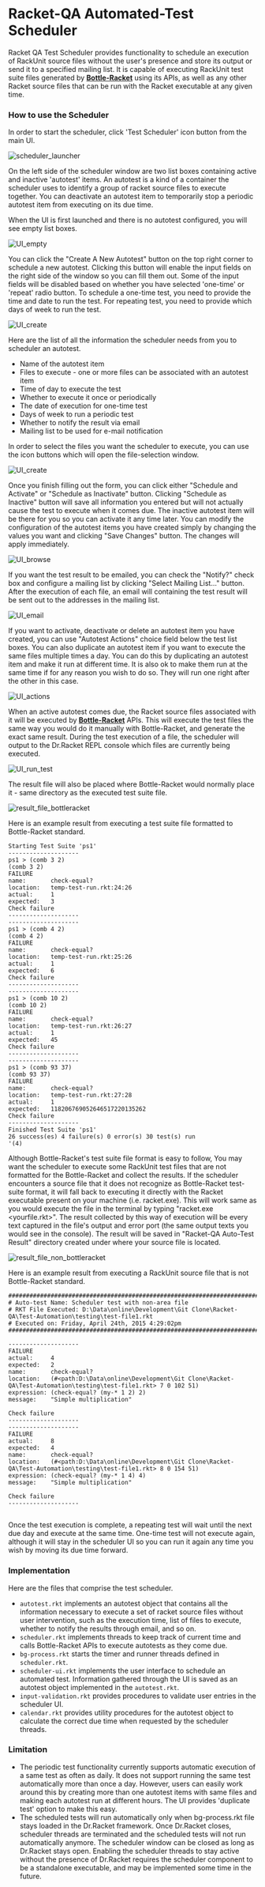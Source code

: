 # Racket-QA Automated-Test Scheduler

Racket QA Test Scheduler provides functionality to schedule an execution of RackUnit source files without the user's presence and store its output or send it to a specified mailing list. It is capable of executing RackUnit test suite files generated by <a href="https://github.com/oplS15projects/Racket-QA/blob/master/Bottle-Racket/README.md" target="_blank">**Bottle-Racket**</a> using its APIs, as well as any other Racket source files that can be run with the Racket executable at any given time.


### How to use the Scheduler

In order to start the scheduler, click 'Test Scheduler' icon button from the main UI.

![scheduler_launcher](images/documentation/ui_launcher.png)


On the left side of the scheduler window are two list boxes containing active and inactive 'autotest' items. An autotest is a kind of a container the scheduler uses to identify a group of racket source files to execute together. You can deactivate an autotest item to temporarily stop a periodic autotest item from executing on its due time.

When the UI is first launched and there is no autotest configured, you will see empty list boxes.

![UI_empty](images/documentation/ui_empty.png)


You can click the "Create A New Autotest" button on the top right corner to schedule a new autotest. Clicking this button will enable the input fields on the right side of the window so you can fill them out. Some of the input fields will be disabled based on whether you have selected 'one-time' or 'repeat' radio button. To schedule a one-time test, you need to provide the time and date to run the test. For repeating test, you need to provide which days of week to run the test.

![UI_create](images/documentation/ui_create.png)


Here are the list of all the information the scheduler needs from you to scheduler an autotest.
* Name of the autotest item
* Files to execute - one or more files can be associated with an autotest item
* Time of day to execute the test
* Whether to execute it once or periodically
* The date of execution for one-time test
* Days of week to run a periodic test
* Whether to notify the result via email
* Mailing list to be used for e-mail notification

In order to select the files you want the scheduler to execute, you can use the icon buttons which will open the file-selection window.

![UI_create](images/documentation/ui_files.png)


Once you finish filling out the form, you can click either "Schedule and Activate" or "Schedule as Inactivate" button. Clicking "Schedule as Inactive" button will save all information you entered but will not actually cause the test to execute when it comes due. The inactive autotest item will be there for you so you can activate it any time later. You can modify the configuration of the autotest items you have created simply by changing the values you want and clicking "Save Changes" button. The changes will apply immediately.

![UI_browse](images/documentation/ui_browse.png)


If you want the test result to be emailed, you can check the "Notify?" check box and configure a mailing list by clicking "Select Mailing List..." button. After the execution of each file, an email will containing the test result will be sent out to the addresses in the mailing list.

![UI_email](images/documentation/ui_email.png)


If you want to activate, deactivate or delete an autotest item you have created, you can use "Autotest Actions" choice field below the test list boxes. You can also duplicate an autotest item if you want to execute the same files multiple times a day. You can do this by duplicating an autotest item and make it run at different time. It is also ok to make them run at the same time if for any reason you wish to do so. They will run one right after the other in this case.

![UI_actions](images/documentation/ui_actions.png)


When an active autotest comes due, the Racket source files associated with it will be executed by <a href="https://github.com/oplS15projects/Racket-QA/blob/master/Bottle-Racket/README.md" target="_blank">**Bottle-Racket**</a> APIs. This will execute the test files the same way you would do it manually with Bottle-Racket, and generate the exact same result. During the test execution of a file, the scheduler will output to the Dr.Racket REPL console which files are currently being executed.

![UI_run_test](images/documentation/ui_run_test.png)



The result file will also be placed where Bottle-Racket would normally place it - same directory as the executed test suite file.

![result_file_bottleracket](images/documentation/result_file_bottleracket.png)

Here is an example result from executing a test suite file formatted to Bottle-Racket standard.
```
Starting Test Suite 'ps1'
--------------------
ps1 > (comb 3 2)
(comb 3 2)
FAILURE
name:       check-equal?
location:   temp-test-run.rkt:24:26
actual:     1
expected:   3
Check failure
--------------------
--------------------
ps1 > (comb 4 2)
(comb 4 2)
FAILURE
name:       check-equal?
location:   temp-test-run.rkt:25:26
actual:     1
expected:   6
Check failure
--------------------
--------------------
ps1 > (comb 10 2)
(comb 10 2)
FAILURE
name:       check-equal?
location:   temp-test-run.rkt:26:27
actual:     1
expected:   45
Check failure
--------------------
--------------------
ps1 > (comb 93 37)
(comb 93 37)
FAILURE
name:       check-equal?
location:   temp-test-run.rkt:27:28
actual:     1
expected:   118206769052646517220135262
Check failure
--------------------
Finished Test Suite 'ps1'
26 success(es) 4 failure(s) 0 error(s) 30 test(s) run
'(4)

```


Although Bottle-Racket's test suite file format is easy to follow, You may want the scheduler to execute some RackUnit test files that are not formatted for the Bottle-Racket and collect the results. If the scheduler encounters a source file that it does not recognize as Bottle-Racket test-suite format, it will fall back to executing it directly with the Racket executable present on your machine (i.e. racket.exe). This will work same as you would execute the file in the terminal by typing "racket.exe <yourfile.rkt>". The result collected by this way of execution will be every text captured in the file's output and error port (the same output texts you would see in the console). The result will be saved in "Racket-QA Auto-Test Result" directory created under where your source file is located.

![result_file_non_bottleracket](images/documentation/result_file.png)

Here is an example result from executing a RackUnit source file that is not Bottle-Racket standard.
```
################################################################################
# Auto-test Name: Scheduler test with non-area file
# RKT File Executed: D:\Data\online\Development\Git Clone\Racket-QA\Test-Automation\testing\test-file1.rkt
# Executed on: Friday, April 24th, 2015 4:29:02pm
################################################################################

--------------------
FAILURE
actual:     4
expected:   2
name:       check-equal?
location:   (#<path:D:\Data\online\Development\Git Clone\Racket-QA\Test-Automation\testing\test-file1.rkt> 7 0 102 51)
expression: (check-equal? (my-* 1 2) 2)
message:    "Simple multiplication"

Check failure
--------------------
--------------------
FAILURE
actual:     8
expected:   4
name:       check-equal?
location:   (#<path:D:\Data\online\Development\Git Clone\Racket-QA\Test-Automation\testing\test-file1.rkt> 8 0 154 51)
expression: (check-equal? (my-* 1 4) 4)
message:    "Simple multiplication"

Check failure
--------------------


```

Once the test execution is complete, a repeating test will wait until the next due day and execute at the same time. One-time test will not execute again, although it will stay in the scheduler UI so you can run it again any time you wish by moving its due time forward.


### Implementation

Here are the files that comprise the test scheduler.
* `autotest.rkt` implements an autotest object that contains all the information necessary to execute a set of racket source files without user intervention, such as the execution time, list of files to execute, whether to notify the results through email, and so on.
* `scheduler.rkt` implements threads to keep track of current time and calls Bottle-Racket APIs to execute autotests as they come due.
* `bg-process.rkt` starts the timer and runner threads defined in `scheduler.rkt`.
* `scheduler-ui.rkt` implements the user interface to schedule an automated test. Information gathered through the UI is saved as an autotest object implemented in the `autotest.rkt`.
* `input-validation.rkt` provides procedures to validate user entries in the scheduler UI.
* `calendar.rkt` provides utility procedures for the autotest object to calculate the correct due time when requested by the scheduler threads.


### Limitation
* The periodic test functionality currently supports automatic execution of a same test as often as daily. It does not support running the same test automatically more than once a day. However, users can easily work around this by creating more than one autotest items with same files and making each autotest run at different hours. The UI provides 'duplicate test' option to make this easy.
* The scheduled tests will run automatically only when bg-process.rkt file stays loaded in the Dr.Racket framework. Once Dr.Racket closes, scheduler threads are terminated and the scheduled tests will not run automatically anymore. The scheduler window can be closed as long as Dr.Racket stays open. Enabling the scheduler threads to stay active without the presence of Dr.Racket requires the scheduler component to be a standalone executable, and may be implemented some time in the future.


<!-- Links -->
[Bottle-Racket Document]: https://github.com/oplS15projects/Racket-QA/blob/master/Bottle-Racket/README.md
